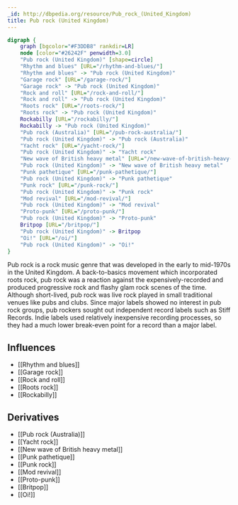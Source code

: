 ```yaml
---
_id: http://dbpedia.org/resource/Pub_rock_(United_Kingdom)
title: Pub rock (United Kingdom)
---
```


```dot
digraph {
	graph [bgcolor="#F3DDB8" rankdir=LR]
	node [color="#26242F" penwidth=3.0]
	"Pub rock (United Kingdom)" [shape=circle]
	"Rhythm and blues" [URL="/rhythm-and-blues/"]
	"Rhythm and blues" -> "Pub rock (United Kingdom)"
	"Garage rock" [URL="/garage-rock/"]
	"Garage rock" -> "Pub rock (United Kingdom)"
	"Rock and roll" [URL="/rock-and-roll/"]
	"Rock and roll" -> "Pub rock (United Kingdom)"
	"Roots rock" [URL="/roots-rock/"]
	"Roots rock" -> "Pub rock (United Kingdom)"
	Rockabilly [URL="/rockabilly/"]
	Rockabilly -> "Pub rock (United Kingdom)"
	"Pub rock (Australia)" [URL="/pub-rock-australia/"]
	"Pub rock (United Kingdom)" -> "Pub rock (Australia)"
	"Yacht rock" [URL="/yacht-rock/"]
	"Pub rock (United Kingdom)" -> "Yacht rock"
	"New wave of British heavy metal" [URL="/new-wave-of-british-heavy-metal/"]
	"Pub rock (United Kingdom)" -> "New wave of British heavy metal"
	"Punk pathetique" [URL="/punk-pathetique/"]
	"Pub rock (United Kingdom)" -> "Punk pathetique"
	"Punk rock" [URL="/punk-rock/"]
	"Pub rock (United Kingdom)" -> "Punk rock"
	"Mod revival" [URL="/mod-revival/"]
	"Pub rock (United Kingdom)" -> "Mod revival"
	"Proto-punk" [URL="/proto-punk/"]
	"Pub rock (United Kingdom)" -> "Proto-punk"
	Britpop [URL="/britpop/"]
	"Pub rock (United Kingdom)" -> Britpop
	"Oi!" [URL="/oi/"]
	"Pub rock (United Kingdom)" -> "Oi!"
}
```

Pub rock is a rock music genre that was developed in the early to mid-1970s in the United Kingdom. A back-to-basics movement which incorporated roots rock, pub rock was a reaction against the expensively-recorded and produced progressive rock and flashy glam rock scenes of the time. Although short-lived, pub rock was live rock played in small traditional venues like pubs and clubs. Since major labels showed no interest in pub rock groups, pub rockers sought out independent record labels such as Stiff Records. Indie labels used relatively inexpensive recording processes, so they had a much lower break-even point for a record than a major label.

## Influences

- [[Rhythm and blues]]
- [[Garage rock]]
- [[Rock and roll]]
- [[Roots rock]]
- [[Rockabilly]]

## Derivatives

- [[Pub rock (Australia)]]
- [[Yacht rock]]
- [[New wave of British heavy metal]]
- [[Punk pathetique]]
- [[Punk rock]]
- [[Mod revival]]
- [[Proto-punk]]
- [[Britpop]]
- [[Oi!]]
